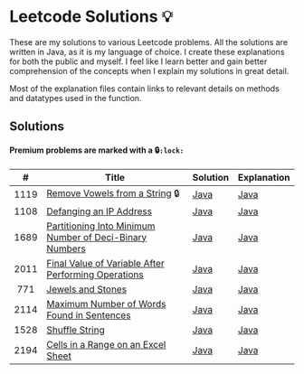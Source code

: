 # Leetcode Solutions :bulb:
These are my solutions to various Leetcode problems. All the solutions are written in Java, as it is my language of choice. 
I create these explanations for both the public and myself. I feel like I learn better and gain better comprehension of the concepts when I explain my solutions in great detail.

Most of the explanation files contain links to relevant details on methods and datatypes used in the function.

## Solutions

#### Premium problems are marked with a :lock:`:lock:`
|  #   | Title                                                                                                                                             | Solution                                                                     | Explanation                                                                |
|:----:|---------------------------------------------------------------------------------------------------------------------------------------------------|------------------------------------------------------------------------------|----------------------------------------------------------------------------|
| 1119 | [Remove Vowels from a String](https://leetcode.com/problems/remove-vowels-from-a-string/) :lock:                                                  | [Java](src/Strings/RemoveVowels/RemoveVowels.java)                           | [Java](src/Strings/RemoveVowels/RemoveVowels.md)                           |
| 1108 | [Defanging an IP Address](https://leetcode.com/problems/defanging-an-ip-address/)                                                                 | [Java](src/Strings/DefangIPAddress/DefangIPAddr.java)                        | [Java](src/Strings/DefangIPAddress/DefangIPAddr.md)                        |
| 1689 | [Partitioning Into Minimum Number of Deci-Binary Numbers](https://leetcode.com/problems/partitioning-into-minimum-number-of-deci-binary-numbers/) | [Java](src/Strings/PartitioningMinDeciBinary/MinPartitions.java)             | [Java](src/Strings/PartitioningMinDeciBinary/MinPartitions.md)             |
| 2011 | [Final Value of Variable After Performing Operations](https://leetcode.com/problems/final-value-of-variable-after-performing-operations/)         | [Java](src/Strings/FinalValueAfterOperations/FinalValueAfterOperations.java) | [Java](src/Strings/FinalValueAfterOperations/FinalValueAfterOperations.md) |
| 771  | [Jewels and Stones](https://leetcode.com/problems/jewels-and-stones)                                                                              | [Java](src/Strings/JewelsAndStones/NumJewelsInStones.java)                   | [Java](src/Strings/JewelsAndStones/NumJewelsInStones.md)                   |
| 2114 | [Maximum Number of Words Found in Sentences](https://leetcode.com/problems/maximum-number-of-words-found-in-sentences/)                           | [Java](src/Strings/MaximumNumberOfWordsFoundInSentences/MostWordsFound.java) | [Java](src/Strings/MaximumNumberOfWordsFoundInSentences/MostWordsFound.md) |
| 1528 | [Shuffle String](https://leetcode.com/problems/shuffle-string/)                                                                                   | [Java](src/Strings/ShuffleString/RestoreString.java)                         | [Java](src/Strings/ShuffleString/RestoreString.md)                         |
| 2194 | [Cells in a Range on an Excel Sheet](https://leetcode.com/cells-in-a-range-on-an-excel-sheet/)                                                    | [Java](src/Strings/CellsInARangeOnAnExcelSheet/CellsInRange.java)            | [Java](src/Strings/CellsInARangeOnAnExcelSheet/CellsInRange.md)            |